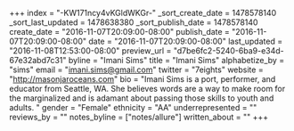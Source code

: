+++
index = "-KW171ncy4vKGldWKGr-"
_sort_create_date = 1478578140
_sort_last_updated = 1478638380
_sort_publish_date = 1478578140
create_date = "2016-11-07T20:09:00-08:00"
publish_date = "2016-11-07T20:09:00-08:00"
date = "2016-11-07T20:09:00-08:00"
last_updated = "2016-11-08T12:53:00-08:00"
preview_url = "d7be6fc2-5240-6ba9-e34d-67e32abd7c31"
byline = "Imani Sims"
title = "Imani Sims"
alphabetize_by = "sims"
email = "imani.sims@gmail.com"
twitter = "7eights"
website = "http://masonjaroceans.com"
bio = "Imani Sims is a port, performer, and educator from Seattle, WA. She believes words are a way to make room for the marginalized and is adamant about passing those skills to youth and adults. "
gender = "Female"
ethnicity = "AA"
underrepresented = ""
reviews_by = ""
notes_byline = ["notes/allure"]
written_about = ""
+++

